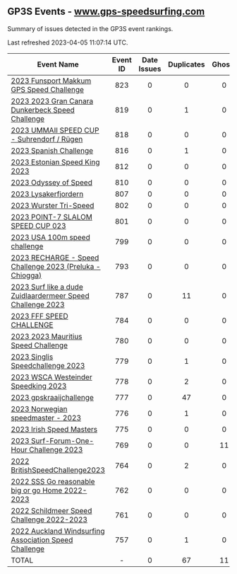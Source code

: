 ## GP3S Events - www.gps-speedsurfing.com

Summary of issues detected in the GP3S event rankings.

Last refreshed 2023-04-05 11:07:14 UTC.

| Event Name | Event ID | Date Issues | Duplicates | Ghosts | Missing | Incorrect | Actions |
| ---------- | :------: | :---------: | :--------: | :----: | :-----: | :-------: | :-----: |
| [2023 Funsport Makkum GPS Speed Challenge](823.md) | 823 | 0 | 0 | 0 | 0 | 0 | 0 |
| [2023 2023 Gran Canara Dunkerbeck Speed Challenge](819.md) | 819 | 0 | 1 | 0 | 0 | 0 | 1 |
| [2023 UMMAII SPEED CUP - Suhrendorf / Rügen](818.md) | 818 | 0 | 0 | 0 | 0 | 0 | 0 |
| [2023 Spanish Challenge](816.md) | 816 | 0 | 1 | 0 | 0 | 2 | 2 |
| [2023 Estonian Speed King 2023](812.md) | 812 | 0 | 0 | 0 | 0 | 0 | 0 |
| [2023 Odyssey of Speed](810.md) | 810 | 0 | 0 | 0 | 0 | 0 | 0 |
| [2023 Lysakerfjordern](807.md) | 807 | 0 | 0 | 0 | 0 | 0 | 0 |
| [2023 Wurster Tri-Speed](802.md) | 802 | 0 | 0 | 0 | 0 | 0 | 0 |
| [2023 POINT-7 SLALOM SPEED CUP 023](801.md) | 801 | 0 | 0 | 0 | 0 | 0 | 0 |
| [2023 USA 100m speed challenge](799.md) | 799 | 0 | 0 | 0 | 0 | 0 | 0 |
| [2023 RECHARGE - Speed Challenge 2023 (Preluka - Chiogga)](793.md) | 793 | 0 | 0 | 0 | 0 | 0 | 0 |
| [2023 Surf like a dude Zuidlaardermeer Speed Challenge 2023](787.md) | 787 | 0 | 11 | 0 | 0 | 2 | 1 |
| [2023 FFF SPEED CHALLENGE](784.md) | 784 | 0 | 0 | 0 | 0 | 0 | 0 |
| [2023 2023 Mauritius Speed Challenge](780.md) | 780 | 0 | 0 | 0 | 0 | 0 | 0 |
| [2023 Singlis Speedchallenge 2023](779.md) | 779 | 0 | 1 | 0 | 0 | 0 | 1 |
| [2023 WSCA Westeinder Speedking 2023](778.md) | 778 | 0 | 2 | 0 | 0 | 0 | 1 |
| [2023 gpskraaijchallenge](777.md) | 777 | 0 | 47 | 0 | 0 | 20 | 6 |
| [2023 Norwegian speedmaster - 2023](776.md) | 776 | 0 | 1 | 0 | 0 | 0 | 1 |
| [2023 Irish Speed Masters](775.md) | 775 | 0 | 0 | 0 | 0 | 0 | 0 |
| [2023 Surf-Forum-One-Hour Challenge 2023](769.md) | 769 | 0 | 0 | 11 | 0 | 0 | 1 |
| [2022 BritishSpeedChallenge2023](764.md) | 764 | 0 | 2 | 0 | 0 | 0 | 2 |
| [2022 SSS Go reasonable big or go Home 2022-2023](762.md) | 762 | 0 | 0 | 0 | 0 | 0 | 0 |
| [2022 Schildmeer Speed Challenge 2022-2023](761.md) | 761 | 0 | 0 | 0 | 0 | 0 | 0 |
| [2022 Auckland Windsurfing Association Speed Challenge](757.md) | 757 | 0 | 1 | 0 | 0 | 0 | 1 |
| TOTAL | - | 0 | 67 | 11 | 0 | 24 | 17 |
